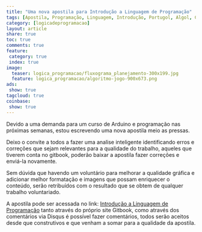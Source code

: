 ```yaml
---
title: "Uma nova apostila para Introdução a Linguagem de Programação" 
tags: [Apostila, Programação, Linguagem, Introdução, Portugol, Algol, C/C++, Arduino, VisuAlg, Curso, Aprendizado, Programação]
category: [logicadeprogramacao]
layout: article
share: true
toc: true
comments: true
feature:
 category: true
 index: true
image:
  teaser: logica_programacao/fluxograma_planejamento-300x199.jpg
  feature: logica_programacao/algoritmo-jogo-900x673.png
ads: 
 show: true
tagcloud: true
coinbase:
 show: true
---
```

Devido a  uma demanda para um curso de Arduino e programação nas próximas semanas, estou escrevendo uma nova apostila meio as pressas.

<!--more--> 

Deixo o convite a todos a fazer uma analise inteligente identificando erros e correções que sejam relevantes para a qualidade do trabalho, aqueles que tiverem conta no gitbook, poderão baixar a apostila fazer correções e enviá-la novamente.

Sem dúvida que havendo um voluntário para melhorar a qualidade gráfica e adicionar melhor formatação e imagens que possam enriquecer o conteúdo, serão retribuídos com o resultado que se obtem de qualquer trabalho voluntariado.

A apostila pode ser acessada no link: [Introdução a Linguagem de Programação](https://www.gitbook.com/book/cursoarduino/introducao-a-linguagem-de-programacao/) tanto através do próprio site Gitbook, como através dos comentários via Disqus é possível fazer comentários, todos serão aceitos desde que construtivos e que venham a somar para a qualidade da apostila.